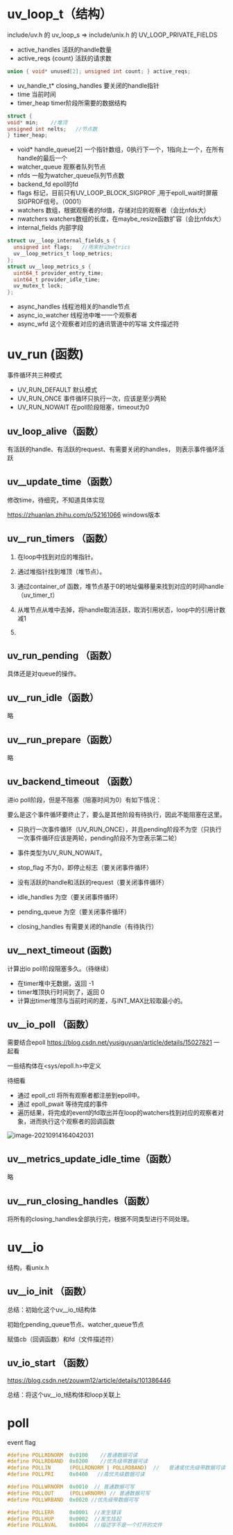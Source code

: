 # uv_loop_t（结构）

include/uv.h 的 uv_loop_s  =>  include/unix.h 的  UV_LOOP_PRIVATE_FIELDS

- active_handles 活跃的handle数量
- active_reqs {count} 活跃的请求数

```c
union { void* unused[2]; unsigned int count; } active_reqs;
```

- uv_handle_t* closing_handles 要关闭的handle指针
- time  当前时间
- timer_heap  timer阶段所需要的数据结构

```c
struct {
void* min;    //堆顶
unsigned int nelts;   //节点数
} timer_heap;
```

- void* handle_queue[2]  一个指针数组，0执行下一个，1指向上一个，在所有handle的最后一个
- watcher_queue 观察者队列节点
- nfds    一般为watcher_queue队列节点数
- backend_fd    epoll的fd
- flags   标记，目前只有UV_LOOP_BLOCK_SIGPROF ,用于epoll_wait时屏蔽SIGPROF信号。（0001）
- watchers  数组，根据观察者的fd值，存储对应的观察者（会比nfds大）
- nwatchers   watchers数组的长度，在maybe_resize函数扩容（会比nfds大）
- internal_fields 内部字段

```c
struct uv__loop_internal_fields_s {
  unsigned int flags;   //用来标记metrics
  uv__loop_metrics_t loop_metrics;
};
struct uv__loop_metrics_s {
  uint64_t provider_entry_time;
  uint64_t provider_idle_time;
  uv_mutex_t lock;
};
```

- async_handles  线程池相关的handle节点
- async_io_watcher  线程池中唯一一个观察者
- async_wfd   这个观察者对应的通讯管道中的写端 文件描述符

# uv_run (函数)

事件循环共三种模式

- UV_RUN_DEFAULT    默认模式
- UV_RUN_ONCE  事件循环只执行一次，应该是至少两轮
- UV_RUN_NOWAIT  在poll阶段阻塞，timeout为0

## uv_loop_alive（函数）

有活跃的handle、有活跃的request、有需要关闭的handles， 则表示事件循环活跃

## uv__update_time（函数）

修改time，待细究，不知道具体实现

https://zhuanlan.zhihu.com/p/52161066  windows版本

## uv__run_timers （函数）

1. 在loop中找到对应的堆指针。
2. 通过堆指针找到堆顶（堆节点）。
3. 通过container_of 函数，堆节点基于0的地址偏移量来找到对应的时间handle（uv_timer_t）

4. 从堆节点从堆中去掉，将handle取消活跃，取消引用状态，loop中的引用计数减1
5. 

## uv_run_pending （函数）

具体还是对queue的操作。

## uv__run_idle（函数）

略

## uv__run_prepare（函数）

略

## uv_backend_timeout （函数）

进io poll阶段，但是不阻塞（阻塞时间为0）有如下情况：

要么是这个事件循环要终止了，要么是其他阶段有待执行，因此不能阻塞在这里。

- 只执行一次事件循环（UV_RUN_ONCE），并且pending阶段不为空（只执行一次事件循环应该是两轮，pending阶段不为空表示第二轮）
- 事件类型为UV_RUN_NOWAIT。

- stop_flag 不为0，即停止标志（要关闭事件循环）
- 没有活跃的handle和活跃的request（要关闭事件循环）
- idle_handles 为空（要关闭事件循环）
- pending_queue 为空（要关闭事件循环）
- closing_handles 有需要关闭的handle（有待执行）

## uv__next_timeout (函数)

计算出io poll阶段阻塞多久。（待继续）

- 在timer堆中无数据，返回 -1
- timer堆顶执行时间到了，返回 0
- 计算出timer堆顶与当前时间的差，与INT_MAX比较取最小的。

## uv__io_poll （函数）

需要结合epoll https://blog.csdn.net/yusiguyuan/article/details/15027821 一起看

一些结构体在<sys/epoll.h>中定义

待细看

- 通过 epoll_ctl 将所有观察者都注册到epoll中。
- 通过 epoll_pwait 等待完成的事件
- 遍历结果，将完成的event的fd取出并在loop的watchers找到对应的观察者对象，进而执行这个观察者的回调函数

![image-20210914164042031](image\image-20210914164042031.png)

## uv__metrics_update_idle_time（函数）

略

## uv__run_closing_handles（函数）

将所有的closing_handles全部执行完，根据不同类型进行不同处理。

# uv__io

结构，看unix.h

## uv__io_init （函数）

总结：初始化这个uv__io_t结构体

初始化pending_queue节点、watcher_queue节点

赋值cb（回调函数）和fd（文件描述符） 

## uv_io_start （函数）

https://blog.csdn.net/zouwm12/article/details/101386446

总结：将这个uv__io_t结构体和loop关联上



# poll

event flag

```c
#define POLLRDNORM  0x0100    //普通数据可读
#define POLLRDBAND  0x0200    //优先级带数据可读
#define POLLIN      (POLLRDNORM | POLLRDBAND)  //	普通或优先级带数据可读
#define POLLPRI     0x0400   //高优先级数据可读

#define POLLWRNORM  0x0010  // 普通数据可写
#define POLLOUT     (POLLWRNORM) // 普通数据可写
#define POLLWRBAND  0x0020 //优先级带数据可写

#define POLLERR     0x0001  //发生错误
#define POLLHUP     0x0002  //发生挂起
#define POLLNVAL    0x0004  //描述字不是一个打开的文件
```

